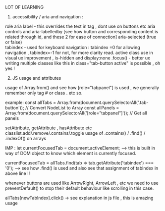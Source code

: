 LOT OF LEARNING

1. accessibility / aria and navigation :

role
aria label - this overrides the text in tag , dont use on buttons etc
aria controls and
aria-labelledby   [see how button and corresponding content is related through id, and these 2 for ease of connection]
aria-selected (true or false)  
tabindex - used for keyboard navigation : tabindex =0 for allowing navigation , tabindex=-1 for not, for more
clarity read.
active class use in visual ux improvement ,
is-hidden and display:none
.focus()  - better ux
writing multiple classes like this in class="tab-button active"  is possible , oh yes  !

2. JS usage and attributes

usage of Array.from() and see how [role="tabpanel"] is used ,
we generally remember only tag # or class . etc so.

example:
const allTabs = Array.from(document.querySelectorAll('.tab-button')); // Convert NodeList to Array
const allPanels = Array.from(document.querySelectorAll('[role="tabpanel"]')); // Get all panels

setAttribute, getAttribute , hasAttribute etc
classlist.add/.remove/.contains/.toggle
usage of .contains() / .find() / .indexOf() on arrays

IMP :
let currentFocusedTab = document.activeElement;
--> this is built in way of DOM object to know which element is currently focused.

currentFocusedTab = allTabs.find(tab => tab.getAttribute('tabindex') === '0');
--> see how .find() is used and also see that assignment of tabindex in above line !!

whenever buttons are used like ArrowRight, ArrowLeft , etc we need to use preventDefault() to stop their default
behaviour like scrolling in this case.

allTabs[newTabIndex].click() -> see explanation in js file , this is amazing usage 